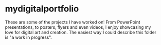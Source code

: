 # mydigitalportfolio
These are some of the projects I have worked on! From PowerPoint presentations, to posters, flyers and even videos, I enjoy showcasing my love for digital art and creation. The easiest way I could describe this folder is "a work in progress".
